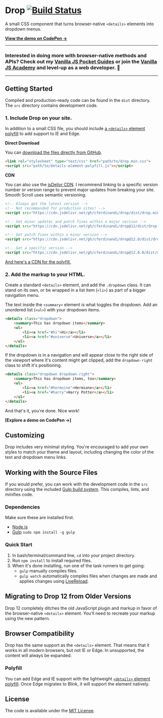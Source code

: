 # Drop [![Build Status](https://travis-ci.org/cferdinandi/drop.svg)](https://travis-ci.org/cferdinandi/drop)
A small CSS component that turns browser-native `<details>` elements into dropdown menus.

**[View the demo on CodePen &rarr;](https://codepen.io/cferdinandi/pen/oVbKaK)**


<hr>

### Interested in doing more with browser-native methods and APIs? Check out my [Vanilla JS Pocket Guides](https://vanillajsguides.com/) or join the [Vanilla JS Academy](https://vanillajsacademy.com) and level-up as a web developer. 🚀

<hr>


## Getting Started

Compiled and production-ready code can be found in the `dist` directory. The `src` directory contains development code.

### 1. Include Drop on your site.

In addition to a small CSS file, you should include [a `<details>` element polyfill](https://github.com/javan/details-element-polyfill) to add support to IE and Edge.

**Direct Download**

You can [download the files directly from GitHub](https://github.com/cferdinandi/drop/archive/master.zip).

```html
<link rel="stylesheet" type="text/css" href="path/to/drop.min.css">
<script src="path/to/details-element-polyfill.js"></script>
```

**CDN**

You can also use the [jsDelivr CDN](https://cdn.jsdelivr.net/gh/cferdinandi/drop/dist/). I recommend linking to a specific version number or version range to prevent major updates from breaking your site. Smooth Scroll uses semantic versioning.

```html
<!-- Always get the latest version -->
<!-- Not recommended for production sites! -->
<script src="https://cdn.jsdelivr.net/gh/cferdinandi/drop/dist/drop.min.css"></script>

<!-- Get minor updates and patch fixes within a major version -->
<script src="https://cdn.jsdelivr.net/gh/cferdinandi/drop@12/dist/drop.min.css"></script>

<!-- Get patch fixes within a minor version -->
<script src="https://cdn.jsdelivr.net/gh/cferdinandi/drop@12.0/dist/drop.min.css"></script>

<!-- Get a specific version -->
<script src="https://cdn.jsdelivr.net/gh/cferdinandi/drop@12.0.0/dist/drop.min.css"></script>
```

[And here's a CDN for the polyfill.](https://cdn.jsdelivr.net/gh/javan/details-element-polyfill/dist/)

### 2. Add the markup to your HTML.

Create a standard `<details>` element, and add the `.dropdown` class. It can stand on its own, or be wrapped in a list item (`<li>`) as part of a bigger navigation menu.

The text inside the `<summary>` element is what toggles the dropdown. Add an unordered list (`<ul>`) with your dropdown items.

```html
<details class="dropdown">
	<summary>This has dropdown items</summary>
	<ul>
		<li><a href="#hi">Hi</a></li>
		<li><a href="#universe">Universe</a></li>
	</ul>
</details>
```

If the dropdown is in a navigation and will appear close to the right side of the viewport where it's content might get clipped, add the `dropdown-right` class to shift it's positioning.

```html
<details class="dropdown dropdown-right">
	<summary>This has dropdown items, too</summary>
	<ul>
		<li><a href="#hermoine">Hermione</a></li>
		<li><a href="#harry">Harry Potter</a></li>
	</ul>
</details>
```

And that's it, you're done. Nice work!

**[Explore a demo on CodePen &rarr;]**



## Customizing

Drop includes very minimal styling. You're encouraged to add your own styles to match your theme and layout, including changing the color of the text and dropdown menu links.



## Working with the Source Files

If you would prefer, you can work with the development code in the `src` directory using the included [Gulp build system](http://gulpjs.com/). This compiles, lints, and minifies code.

### Dependencies
Make sure these are installed first.

* [Node.js](http://nodejs.org)
* [Gulp](http://gulpjs.com) `sudo npm install -g gulp`

### Quick Start

1. In bash/terminal/command line, `cd` into your project directory.
2. Run `npm install` to install required files.
3. When it's done installing, run one of the task runners to get going:
	* `gulp` manually compiles files.
	* `gulp watch` automatically compiles files when changes are made and applies changes using [LiveReload](http://livereload.com/).



## Migrating to Drop 12 from Older Versions

Drop 12 completely ditches the old JavaScript plugin and markup in favor of the browser-native `<details>` element. You'll need to recreate your markup using the new pattern.



## Browser Compatibility

Drop has the same support as the `<details>` element. That means that it works in all modern browsers, but not IE or Edge. In unsupported, the content will always be expanded.

### Polyfill

You can add Edge and IE support with the lightweight [`<details>` element polyfill](https://github.com/javan/details-element-polyfill). Once Edge migrates to Blink, it will support the element natively.



## License

The code is available under the [MIT License](LICENSE.md).